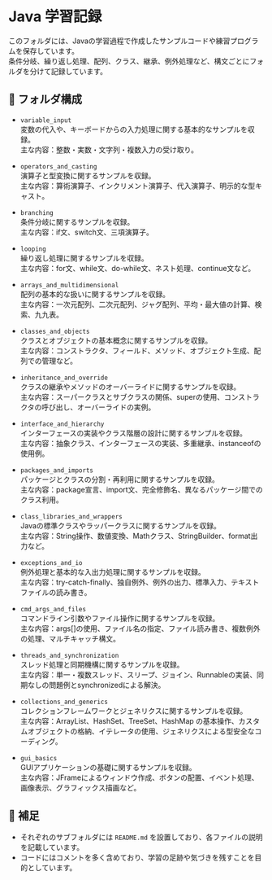 # Java 学習記録

このフォルダには、Javaの学習過程で作成したサンプルコードや練習プログラムを保存しています。  
条件分岐、繰り返し処理、配列、クラス、継承、例外処理など、構文ごとにフォルダを分けて記録しています。

## 📁 フォルダ構成

- `variable_input`  
  変数の代入や、キーボードからの入力処理に関する基本的なサンプルを収録。  
  主な内容：整数・実数・文字列・複数入力の受け取り。

- `operators_and_casting`  
  演算子と型変換に関するサンプルを収録。  
  主な内容：算術演算子、インクリメント演算子、代入演算子、明示的な型キャスト。

- `branching`  
  条件分岐に関するサンプルを収録。  
  主な内容：if文、switch文、三項演算子。

- `looping`  
  繰り返し処理に関するサンプルを収録。  
  主な内容：for文、while文、do-while文、ネスト処理、continue文など。

- `arrays_and_multidimensional`  
  配列の基本的な扱いに関するサンプルを収録。  
  主な内容：一次元配列、二次元配列、ジャグ配列、平均・最大値の計算、検索、九九表。

- `classes_and_objects`  
  クラスとオブジェクトの基本概念に関するサンプルを収録。  
  主な内容：コンストラクタ、フィールド、メソッド、オブジェクト生成、配列での管理など。

- `inheritance_and_override`  
  クラスの継承やメソッドのオーバーライドに関するサンプルを収録。  
  主な内容：スーパークラスとサブクラスの関係、superの使用、コンストラクタの呼び出し、オーバーライドの実例。

- `interface_and_hierarchy`  
  インターフェースの実装やクラス階層の設計に関するサンプルを収録。  
  主な内容：抽象クラス、インターフェースの実装、多重継承、instanceofの使用例。

- `packages_and_imports`  
  パッケージとクラスの分割・再利用に関するサンプルを収録。  
  主な内容：package宣言、import文、完全修飾名、異なるパッケージ間でのクラス利用。

- `class_libraries_and_wrappers`  
  Javaの標準クラスやラッパークラスに関するサンプルを収録。  
  主な内容：String操作、数値変換、Mathクラス、StringBuilder、format出力など。

- `exceptions_and_io`  
  例外処理と基本的な入出力処理に関するサンプルを収録。  
  主な内容：try-catch-finally、独自例外、例外の出力、標準入力、テキストファイルの読み書き。

- `cmd_args_and_files`  
  コマンドライン引数やファイル操作に関するサンプルを収録。  
  主な内容：args[]の使用、ファイル名の指定、ファイル読み書き、複数例外の処理、マルチキャッチ構文。

- `threads_and_synchronization`  
  スレッド処理と同期機構に関するサンプルを収録。  
  主な内容：単一・複数スレッド、スリープ、ジョイン、Runnableの実装、同期なしの問題例とsynchronizedによる解決。  

- `collections_and_generics`  
  コレクションフレームワークとジェネリクスに関するサンプルを収録。  
  主な内容：ArrayList、HashSet、TreeSet、HashMap の基本操作、カスタムオブジェクトの格納、イテレータの使用、ジェネリクスによる型安全なコーディング。  

- `gui_basics`  
  GUIアプリケーションの基礎に関するサンプルを収録。  
  主な内容：JFrameによるウィンドウ作成、ボタンの配置、イベント処理、画像表示、グラフィックス描画など。  
  
## 📌 補足

- それぞれのサブフォルダには `README.md` を設置しており、各ファイルの説明を記載しています。
- コードにはコメントを多く含めており、学習の足跡や気づきを残すことを目的としています。